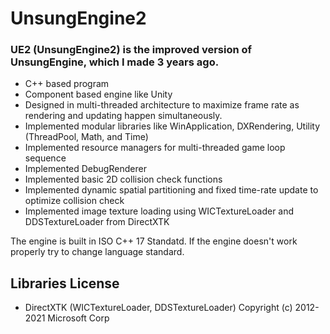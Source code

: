 # UnsungEngine2

### UE2 (UnsungEngine2) is the improved version of UnsungEngine, which I made 3 years ago.
- C++ based program
- Component based engine like Unity
- Designed in multi-threaded architecture to maximize frame rate as rendering and updating happen simultaneously.
- Implemented modular libraries like WinApplication, DXRendering, Utility (ThreadPool, Math, and Time)
- Implemented resource managers for multi-threaded game loop sequence
- Implemented DebugRenderer
- Implemented basic 2D collision check functions
- Implemented dynamic spatial partitioning and fixed time-rate update to optimize collision check
- Implemented image texture loading using WICTextureLoader and DDSTextureLoader from DirectXTK

The engine is built in ISO C++ 17 Standatd. If the engine doesn't work properly try to change language standard.

## Libraries License
- DirectXTK (WICTextureLoader, DDSTextureLoader) Copyright (c) 2012-2021 Microsoft Corp

